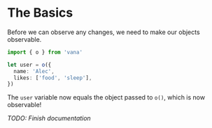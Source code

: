 # The Basics

Before we can observe any changes, we need to make our objects observable.

```ts
import { o } from 'vana'

let user = o({
  name: 'Alec',
  likes: ['food', 'sleep'],
})
```

The `user` variable now equals the object passed to `o()`, which is now observable!

_TODO: Finish documentation_
